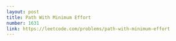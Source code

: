 ```yaml
---
layout: post
title: Path With Minimum Effort
number: 1631
link: https://leetcode.com/problems/path-with-minimum-effort
---
```

